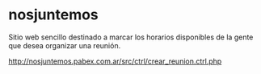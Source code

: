 # nosjuntemos
Sitio web sencillo destinado a marcar los horarios disponibles de la gente que desea organizar una reunión.

http://nosjuntemos.pabex.com.ar/src/ctrl/crear_reunion.ctrl.php
